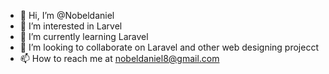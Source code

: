 - 👋 Hi, I’m @Nobeldaniel
- 👀 I’m interested in Larvel
- 🌱 I’m currently learning Laravel
- 💞️ I’m looking to collaborate on Laravel and other web designing projecct
- 📫 How to reach me at nobeldaniel8@gmail.com

<!---
Nobeldaniel/Nobeldaniel is a ✨ special ✨ repository because its `README.md` (this file) appears on your GitHub profile.
You can click the Preview link to take a look at your changes.
--->
